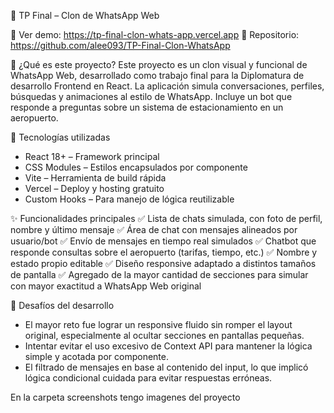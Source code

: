📱 TP Final – Clon de WhatsApp Web


🔗 Ver demo: https://tp-final-clon-whats-app.vercel.app
📁 Repositorio: https://github.com/alee093/TP-Final-Clon-WhatsApp

🧠 ¿Qué es este proyecto?
Este proyecto es un clon visual y funcional de WhatsApp Web, desarrollado como trabajo final para la Diplomatura de desarrollo Frontend en React. La aplicación simula conversaciones, perfiles, búsquedas y animaciones al estilo de WhatsApp. Incluye un bot que responde a preguntas sobre un sistema de estacionamiento en un aeropuerto.

🚀 Tecnologías utilizadas
- React 18+ – Framework principal
- CSS Modules – Estilos encapsulados por componente
- Vite – Herramienta de build rápida
- Vercel – Deploy y hosting gratuito
- Custom Hooks – Para manejo de lógica reutilizable

✨ Funcionalidades principales
✅ Lista de chats simulada, con foto de perfil, nombre y último mensaje
✅ Área de chat con mensajes alineados por usuario/bot
✅ Envío de mensajes en tiempo real simulados
✅ Chatbot que responde consultas sobre el aeropuerto (tarifas, tiempo, etc.)
✅ Nombre y estado propio editable
✅ Diseño responsive adaptado a distintos tamaños de pantalla
✅ Agregado de la mayor cantidad de secciones para simular con mayor exactitud a WhatsApp Web original

🎯 Desafíos del desarrollo
- El mayor reto fue lograr un responsive fluido sin romper el layout original, especialmente al ocultar secciones en pantallas pequeñas.
- Intentar evitar el uso excesivo de Context API para mantener la lógica simple y acotada por componente.
- El filtrado de mensajes en base al contenido del input, lo que implicó lógica condicional cuidada para evitar respuestas erróneas.

En la carpeta screenshots tengo imagenes del proyecto